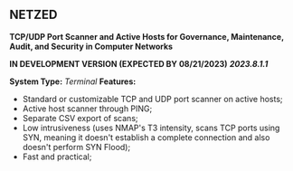 ## NETZED

**TCP/UDP Port Scanner and Active Hosts for Governance, Maintenance, Audit, and Security in Computer Networks**

**IN DEVELOPMENT VERSION (EXPECTED BY 08/21/2023)** 
_**2023.8.1.1**_

**System Type:** _Terminal_ 
**Features:**

-   Standard or customizable TCP and UDP port scanner on active hosts;
-   Active host scanner through PING;
-   Separate CSV export of scans;
-   Low intrusiveness (uses NMAP's T3 intensity, scans TCP ports using SYN, meaning it doesn't establish a complete connection and also doesn't perform SYN Flood);
-   Fast and practical;
